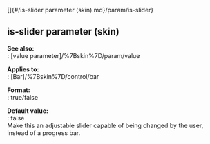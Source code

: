 []{#/is-slider parameter (skin).md}/param/is-slider}    
## is-slider parameter (skin)    
**See also:**    
:   [value parameter]/%7Bskin%7D/param/value    
<!-- -->    
**Applies to:**    
:   [Bar]/%7Bskin%7D/control/bar    
<!-- -->    
**Format:**    
:   true/false    
<!-- -->    
**Default value:**    
:   false    
Make this an adjustable slider capable of being changed by the user,    
instead of a progress bar.  